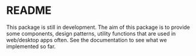 # README

This package is still in development.
The aim of this package is to provide some components, design patterns, utility functions that are used in web/desktop apps often.
See the documentation to see what we implemented so far.